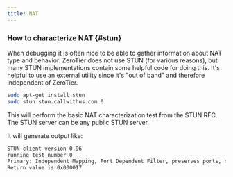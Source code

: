 ```yaml
---
title: NAT
---
```


### How to characterize NAT {#stun}

When debugging it is often nice to be able to gather information about NAT type and behavior. ZeroTier does not use STUN (for various reasons), but many STUN implementations contain some helpful code for doing this. It's helpful to use an external utility since it's "out of band" and therefore independent of ZeroTier.

```sh
sudo apt-get install stun
sudo stun stun.callwithus.com 0
```

This will perform the basic NAT characterization test from the STUN RFC. The STUN server can be any public STUN server.

It will generate output like:

```sh
STUN client version 0.96
running test number 0
Primary: Independent Mapping, Port Dependent Filter, preserves ports, no hairpin
Return value is 0x000017
```
